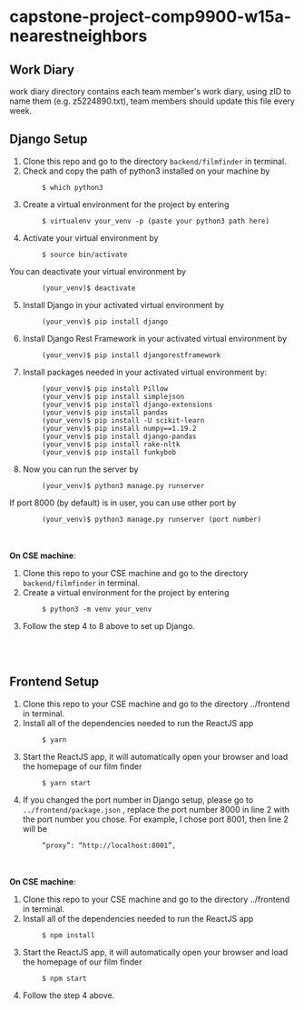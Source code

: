 # capstone-project-comp9900-w15a-nearestneighbors
## Work Diary
work diary directory contains each team member's work diary, using zID to name them (e.g. z5224890.txt), team members should update this file every week.

## Django Setup
1.  Clone this repo and go to the directory `backend/filmfinder` in terminal.
2.  Check and copy the path of python3 installed on your machine by
```
        $ which python3
```
3.  Create a virtual environment for the project by entering
```
        $ virtualenv your_venv -p (paste your python3 path here)
```
4.  Activate your virtual environment by
```
        $ source bin/activate
```
   You can deactivate your virtual environment by
```
        (your_venv)$ deactivate
```
5.  Install Django in your activated virtual environment by
```
        (your_venv)$ pip install django
```
6.  Install Django Rest Framework in your activated virtual environment by
```
        (your_venv)$ pip install djangorestframework
```
7.  Install packages needed in your activated virtual environment by: 
```
        (your_venv)$ pip install Pillow
        (your_venv)$ pip install simplejson
        (your_venv)$ pip install django-extensions
        (your_venv)$ pip install pandas
        (your_venv)$ pip install -U scikit-learn
        (your_venv)$ pip install numpy==1.19.2
        (your_venv)$ pip install django-pandas
        (your_venv)$ pip install rake-nltk
        (your_venv)$ pip install funkybob
```
8.  Now you can run the server by 
```
        (your_venv)$ python3 manage.py runserver
```
   If port 8000 (by default) is in user, you can use other port by
```
        (your_venv)$ python3 manage.py runserver (port number)
```
        
<br></br>
**On CSE machine**:

1.  Clone this repo to your CSE machine and go to the directory `backend/filmfinder` in terminal.
2.  Create a virtual environment for the project by entering
```
        $ python3 -m venv your_venv
```
3.  Follow the step 4 to 8 above to set up Django.


</br></br>
## Frontend Setup
1.  Clone this repo to your CSE machine and go to the directory ../frontend in terminal.
2.  Install all of the dependencies needed to run the ReactJS app
```
        $ yarn
```
3.  Start the ReactJS app, it will automatically open your browser and load the homepage of our film finder
```
        $ yarn start
```
4.  If you changed the port number in Django setup, please go to `../frontend/package.json` , replace the port number 8000 in line 2 with the port number you chose. For example, I chose port 8001, then line 2 will be
```
        “proxy”: “http://localhost:8001”,
```


<br></br>
**On CSE machine**:
1.  Clone this repo to your CSE machine and go to the directory ../frontend in terminal.
2.  Install all of the dependencies needed to run the ReactJS app
```
        $ npm install
```
3.  Start the ReactJS app, it will automatically open your browser and load the homepage of our film finder
```
        $ npm start
```
4.  Follow the step 4 above.
